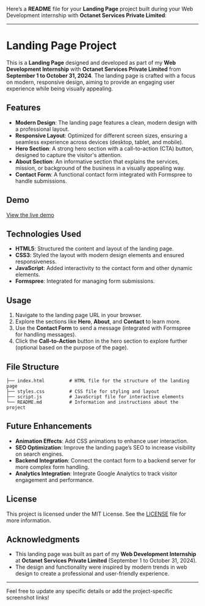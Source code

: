 Here’s a **README** file for your **Landing Page** project built during your Web Development internship with **Octanet Services Private Limited**:

---

# Landing Page Project

This is a **Landing Page** designed and developed as part of my **Web Development Internship** with **Octanet Services Private Limited** from **September 1 to October 31, 2024**. The landing page is crafted with a focus on modern, responsive design, aiming to provide an engaging user experience while being visually appealing.

## Features

- **Modern Design**: The landing page features a clean, modern design with a professional layout.
- **Responsive Layout**: Optimized for different screen sizes, ensuring a seamless experience across devices (desktop, tablet, and mobile).
- **Hero Section**: A strong hero section with a call-to-action (CTA) button, designed to capture the visitor's attention.
- **About Section**: An informative section that explains the services, mission, or background of the business in a visually appealing way.
- **Contact Form**: A functional contact form integrated with Formspree to handle submissions.
  
## Demo

[View the live demo]((https://www.linkedin.com/posts/indrakumark_webdevelopment-landingpage-frontenddevelopment-activity-7238185760728760323-8Egw?utm_source=share&utm_medium=member_desktop))

## Technologies Used

- **HTML5**: Structured the content and layout of the landing page.
- **CSS3**: Styled the layout with modern design elements and ensured responsiveness.
- **JavaScript**: Added interactivity to the contact form and other dynamic elements.
- **Formspree**: Integrated for managing form submissions.

## Usage

1. Navigate to the landing page URL in your browser.
2. Explore the sections like **Hero**, **About**, and **Contact** to learn more.
3. Use the **Contact Form** to send a message (integrated with Formspree for handling messages).
4. Click the **Call-to-Action** button in the hero section to explore further (optional based on the purpose of the page).

## File Structure

```
├── index.html         # HTML file for the structure of the landing page
├── styles.css         # CSS file for styling and layout
├── script.js          # JavaScript file for interactive elements
└── README.md          # Information and instructions about the project
```

## Future Enhancements

- **Animation Effects**: Add CSS animations to enhance user interaction.
- **SEO Optimization**: Improve the landing page’s SEO to increase visibility on search engines.
- **Backend Integration**: Connect the contact form to a backend server for more complex form handling.
- **Analytics Integration**: Integrate Google Analytics to track visitor engagement and performance.

## License

This project is licensed under the MIT License. See the [LICENSE](LICENSE) file for more information.

## Acknowledgments

- This landing page was built as part of my **Web Development Internship** at **Octanet Services Private Limited** (September 1 to October 31, 2024).
- The design and functionality were inspired by modern trends in web design to create a professional and user-friendly experience.

---

Feel free to update any specific details or add the project-specific screenshot links!
